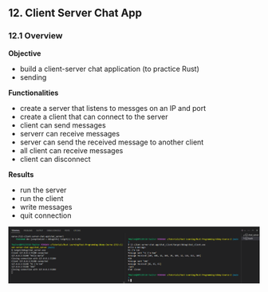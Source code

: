## 12. Client Server Chat App

### 12.1 Overview
__Objective__
* build a client-server chat application (to practice Rust)
* sending 

__Functionalities__
* create a server that listens to messges on an IP and port
* create a client that can connect to the server
* client can send messages
* serverr can receive messages
* server can send the received message to another client
* all client can receive messages
* client can disconnect

__Results__
* run the server
* run the client
* write messages
* quit connection

<p align="center"><img src="./12-client-server-chat-app/running-the-apps.PNG" ></p>
